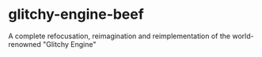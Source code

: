 # glitchy-engine-beef
A complete refocusation, reimagination and reimplementation of the world-renowned "Glitchy Engine"
